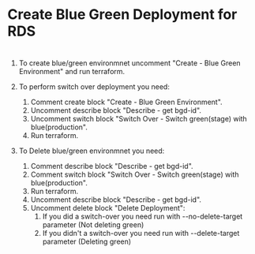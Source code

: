# ################################################################################
# Create Blue Green Deployment for RDS
# ################################################################################


1. To create blue/green environmnet uncomment "Create - Blue Green Environment" and run terraform.

2. To perform switch over deployment you need:
    1. Comment create block "Create - Blue Green Environment".
    2. Uncomment describe block "Describe - get bgd-id".
    3. Uncomment switch block "Switch Over - Switch green(stage) with blue(production".
    4. Run terraform.

3. To Delete blue/green environmnet you need:
    1. Comment describe block "Describe - get bgd-id".
    2. Comment switch block "Switch Over - Switch green(stage) with blue(production".
    3. Run terraform.
    4. Uncomment describe block "Describe - get bgd-id".
    5. Uncomment delete block "Delete Deployment":
        1. If you did a switch-over you need run with --no-delete-target parameter (Not deleting green)
        2. If you didn't a switch-over you need run with --delete-target parameter (Deleting green)